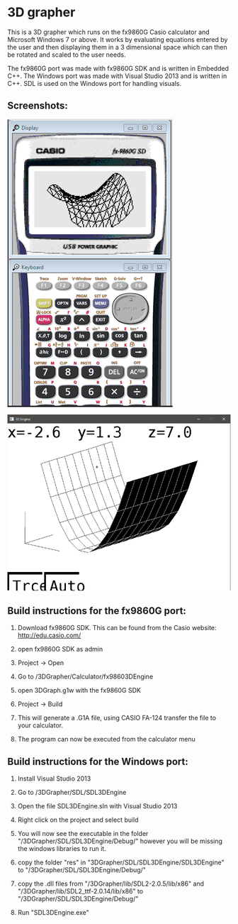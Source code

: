 3D grapher
==========

This is a 3D grapher which runs on the fx9860G Casio calculator and Microsoft Windows 7 or above. It works by evaluating equations entered by the user and then displaying them in a 3 dimensional space which can then be rotated and scaled to the user needs.

The fx9860G port was made with fx9860G SDK and is written in Embedded C++. The Windows port was made with Visual Studio 2013 and is written in C++. SDL is used on the Windows port for handling visuals.


Screenshots:
------------

![Graph on Calulator](https://github.com/BlueSquid1/3DGrapher/blob/master/Images/calculator_graph.PNG)

![Graph on PC](https://github.com/BlueSquid1/3DGrapher/blob/master/Images/PC_graph.PNG)


Build instructions for the fx9860G port:
----------------------------------------

1. Download fx9860G SDK. This can be found from the Casio website: http://edu.casio.com/

2. open fx9860G SDK as admin

3. Project -> Open

4. Go to /3DGrapher/Calculator/fx98603DEngine

5. open 3DGraph.g1w with the fx9860G SDK

6. Project -> Build

7. This will generate a .G1A file, using CASIO FA-124 transfer the file to your calculator.

8. The program can now be executed from the calculator menu


Build instructions for the Windows port:
----------------------------------------

1. Install Visual Studio 2013

2. Go to /3DGrapher/SDL/SDL3DEngine

3. Open the file SDL3DEngine.sln with Visual Studio 2013

4. Right click on the project and select build

5. You will now see the executable in the folder "/3DGrapher/SDL/SDL3DEngine/Debug/" however you will be missing the windows libraries to run it.

5. copy the folder "res" in "3DGrapher/SDL/SDL3DEngine/SDL3DEngine" to "/3DGrapher/SDL/SDL3DEngine/Debug/"

6. copy the .dll files from "/3DGrapher/lib/SDL2-2.0.5/lib/x86" and "/3DGrapher/lib/SDL2_ttf-2.0.14/lib/x86" to "/3DGrapher/SDL/SDL3DEngine/Debug/"

7. Run "SDL3DEngine.exe"